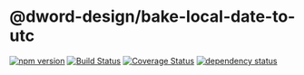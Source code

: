 <!--@h1([pkg.name])-->
# @dword-design/bake-local-date-to-utc
<!--/@-->

<!--@shields('npm', 'travis', 'coveralls', 'deps')-->
[![npm version](https://img.shields.io/npm/v/@dword-design/bake-local-date-to-utc.svg)](https://www.npmjs.com/package/@dword-design/bake-local-date-to-utc) [![Build Status](https://img.shields.io/travis/dword-design/output-files/master.svg)](https://travis-ci.org/dword-design/output-files) [![Coverage Status](https://img.shields.io/coveralls/dword-design/output-files/master.svg)](https://coveralls.io/r/dword-design/output-files?branch=master) [![dependency status](https://img.shields.io/david/dword-design/output-files.svg)](https://david-dm.org/dword-design/output-files)
<!--/@-->
